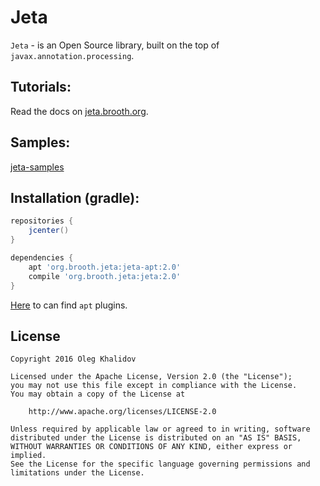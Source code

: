 Jeta
====
`Jeta` - is an Open Source library, built on the top of `javax.annotation.processing`.

Tutorials:
--------------
Read the docs on [jeta.brooth.org](http://jeta.brooth.org).

Samples:
-------
[jeta-samples](https://github.com/brooth/jeta-samples)

Installation (gradle):
----------------------

```groovy
repositories {
    jcenter()
}

dependencies {
    apt 'org.brooth.jeta:jeta-apt:2.0'
    compile 'org.brooth.jeta:jeta:2.0'
}
```
[Here](https://plugins.gradle.org/search?term=apt) to can find `apt` plugins.

License
-------

    Copyright 2016 Oleg Khalidov

    Licensed under the Apache License, Version 2.0 (the "License");
    you may not use this file except in compliance with the License.
    You may obtain a copy of the License at

        http://www.apache.org/licenses/LICENSE-2.0

    Unless required by applicable law or agreed to in writing, software
    distributed under the License is distributed on an "AS IS" BASIS,
    WITHOUT WARRANTIES OR CONDITIONS OF ANY KIND, either express or implied.
    See the License for the specific language governing permissions and
    limitations under the License.
 
[jeta-samples]: https://github.com/brooth/jeta-samples
[observer-pattern]: https://en.wikipedia.org/wiki/Observer_pattern
[pubsub-pattern]: https://en.wikipedia.org/wiki/Publish%E2%80%93subscribe_pattern
[di-pattern]: https://en.wikipedia.org/wiki/Dependency_injection
[apt-plugins]: https://plugins.gradle.org/search?term=apt
[androjeta]: https://github.com/brooth/androjeta
[jeta-configuration]: https://github.com/brooth/jeta#configuration
